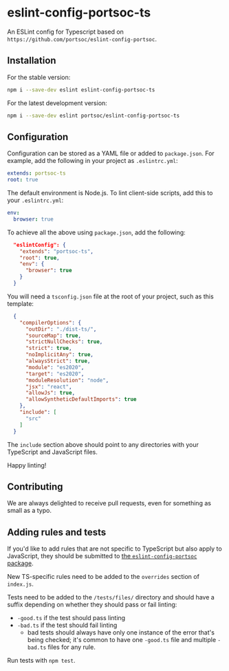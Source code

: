 # eslint-config-portsoc-ts

An ESLint config for Typescript based on `https://github.com/portsoc/eslint-config-portsoc`.



## Installation

For the stable version:

```sh
npm i --save-dev eslint eslint-config-portsoc-ts
```

For the latest development version:

```sh
npm i --save-dev eslint portsoc/eslint-config-portsoc-ts
```


## Configuration
Configuration can be stored as a YAML file or added to `package.json`.  For example, add the following in your project as `.eslintrc.yml`:

```yaml
extends: portsoc-ts
root: true
```

The default environment is Node.js. To lint client-side scripts, add this to your `.eslintrc.yml`:

```yaml
env:
  browser: true
```

To achieve all the above using `package.json`, add the following:

```json
  "eslintConfig": {
    "extends": "portsoc-ts",
    "root": true,
    "env": {
      "browser": true
    }
  }
```

You will need a `tsconfig.json` file at the root of your project, such as this template:
```json
  {
    "compilerOptions": {
      "outDir": "./dist-ts/",
      "sourceMap": true,
      "strictNullChecks": true,
      "strict": true,
      "noImplicitAny": true,
      "alwaysStrict": true,
      "module": "es2020",
      "target": "es2020",
      "moduleResolution": "node",
      "jsx": "react",
      "allowJs": true,
      "allowSyntheticDefaultImports": true
    },
    "include": [
      "src"
    ]
  }
``` 

The `include` section above should point to any directories with your TypeScript and JavaScript files.

Happy linting!

## Contributing

We are always delighted to receive pull requests, even for something as small as a typo.

## Adding rules and tests

If you'd like to add rules that are not specific to TypeScript but also apply to JavaScript, they should be submitted to [the `eslint-config-portsoc` package](https://github.com/portsoc/eslint-config-portsoc).

New TS-specific rules need to be added to the `overrides` section of `index.js`.

Tests need to be added to the `/tests/files/` directory and should have a suffix depending on whether they should pass or fail linting:
- `-good.ts` if the test should pass linting
- `-bad.ts` if the test should fail linting
  - bad tests should always have only one instance of the error that's being checked; it's common to have one `-good.ts` file and multiple `-bad.ts` files for any rule.

Run tests with `npm test`.

